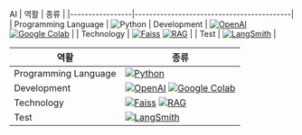 
AI
| 역활            | 종류                                      |
|-----------------|-------------------------------------------|
| Programming Language | ![Python](https://img.shields.io/badge/PYTHON-blue?logo=Python&logoColor=white)
| Development     | [![OpenAI](https://img.shields.io/badge/OpenAI-412991?style=flat-square&logo=openai&logoColor=white)](https://openai.com) [![Google Colab](https://img.shields.io/badge/Google_Colab-F9AB00?style=flat-square&logo=googlecolab&logoColor=white)](https://colab.research.google.com) |
| Technology      | [![Faiss](https://img.shields.io/badge/Faiss-000000?style=flat-square&logo=faiss&logoColor=white)](https://github.com/facebookresearch/faiss) [![RAG](https://img.shields.io/badge/RAG-000000?style=flat-square)](https://www.rag.org) |
| Test            | [![LangSmith](https://img.shields.io/badge/LangSmith-00CC00?style=flat-square&logo=langsmith&logoColor=white)](https://www.langsmith.com) |


| 역활            | 종류                                      |
|-----------------|-------------------------------------------|
| Programming Language | [![Python](https://img.shields.io/badge/Python-3776AB?style=flat-square&logo=python&logoColor=white)](https://www.python.org) |
| Development     | [![OpenAI](https://img.shields.io/badge/OpenAI-412991?style=flat-square&logo=openai&logoColor=white)](https://openai.com) [![Google Colab](https://img.shields.io/badge/Google_Colab-F9AB00?style=flat-square&logo=googlecolab&logoColor=white)](https://colab.research.google.com) |
| Technology      | [![Faiss](https://img.shields.io/badge/Faiss-000000?style=flat-square&logo=faiss&logoColor=white)](https://github.com/facebookresearch/faiss) [![RAG](https://img.shields.io/badge/RAG-000000?style=flat-square)](https://www.rag.org) |
| Test            | [![LangSmith](https://img.shields.io/badge/LangSmith-00CC00?style=flat-square&logo=langsmith&logoColor=white)](https://www.langsmith.com) |

